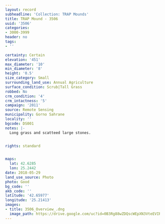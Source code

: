 ```yaml
---
layout: record
subheadline: 'Collection: TRAP Mounds'
title: TRAP Mound - 3506
uuid: '3506'
categories:
- 3000-3999
header: no
tags:
- ''

certainty: Certain
elevation: '451'
max_diameter: '10'
min_diameter: '8'
height: '0.5'
size_category: Small
surrounding_land_use: Annual Agriculture
surface_condition: Scrub|Tall Grass
robbed: No
crm_condition: '4'
crm_intactness: '5'
campaign: '2011'
source: Remote Sensing
municipality: Gorno Sahrane
locality: ''
bgcode: DS001
notes: |-
  Long grass and scatteed large stones.


rights: standard


maps:
  lat: 42.6285
  lon: 25.2442
date: 2018-05-29
land_use_source: Photo
photo: Good
bg_code: ''
akb_code: ''
latitude: '42.65977'
longitude: '25.21413'
images:
- title: 3506_Overview_.dng
  image_path: https://drive.google.com/uc?id=0B3Rg88wZDQscWEpXN3VteEVIREE
---
```

